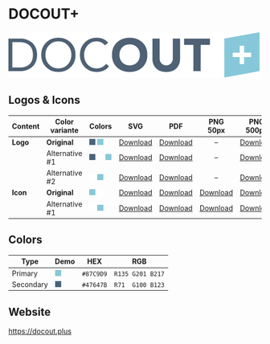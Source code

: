 # DOCOUT+

![DOCOUT+ Logo](docout-plus-logo-original-500px.png)

## Logos & Icons

| Content  | Color variante | Colors                           | SVG                         | PDF                         |           PNG 50px            | PNG 500px                      | PNG 1000px                      |
| -------- | -------------- | -------------------------------- | --------------------------- | --------------------------- | :---------------------------: | ------------------------------ | ------------------------------- |
| **Logo** | **Original**   | ![Secondary] ![Primary] ![White] | [Download][LogoOriginalSVG] | [Download][LogoOriginalPDF] |               –               | [Download][LogoOriginalPNG500] | [Download][LogoOriginalPNG1000] |
|          | Alternative #1 | ![Secondary] ![White] ![Primary] | [Download][LogoAlt1SVG]     | [Download][LogoAlt1PDF]     |               –               | [Download][LogoAlt1PNG500]     | [Download][LogoAlt1PNG1000]     |
|          | Alternative #2 | ![White] ![Primary]              | [Download][LogoAlt2SVG]     | [Download][LogoAlt2PDF]     |               –               | [Download][LogoAlt2PNG500]     | [Download][LogoAlt2PNG1000]     |
| **Icon** | **Original**   | ![Primary] ![White]              | [Download][IconOriginalSVG] | [Download][IconOriginalPDF] | [Download][IconOriginalPNG50] | [Download][IconOriginalPNG500] | [Download][IconOriginalPNG1000] |
|          | Alternative #1 | ![White] ![Primary]              | [Download][IconAlt1SVG]     | [Download][IconAlt1PDF]     |   [Download][IconAlt1PNG50]   | [Download][IconAlt1PNG500]     | [Download][IconAlt1PNG1000]     |

## Colors

| Type      | Demo         | HEX       | RGB              |
| --------- | ------------ | --------- | ---------------- |
| Primary   | ![Primary]   | `#87C9D9` | `R135 G201 B217` |
| Secondary | ![Secondary] | `#47647B` | `R71  G100 B123` |

[Primary]: ../colors/87C9D9.png
[Secondary]: ../colors/47647B.png
[White]: ../colors/FFFFFF.png

[LogoOriginalSVG]: docout-plus-logo-original.svg
[LogoOriginalPDF]: docout-plus-logo-original.pdf
[LogoOriginalPNG500]: docout-plus-logo-original-500px.png
[LogoOriginalPNG1000]: docout-plus-logo-original-1000px.png
[LogoAlt1SVG]: docout-plus-logo-alt1.svg
[LogoAlt1PDF]: docout-plus-logo-alt1.pdf
[LogoAlt1PNG500]: docout-plus-logo-alt1-500px.png
[LogoAlt1PNG1000]: docout-plus-logo-alt1-1000px.png
[LogoAlt2SVG]: docout-plus-logo-alt2.svg
[LogoAlt2PDF]: docout-plus-logo-alt2.pdf
[LogoAlt2PNG500]: docout-plus-logo-alt2-500px.png
[LogoAlt2PNG1000]: docout-plus-logo-alt2-1000px.png

[IconOriginalSVG]: docout-plus-icon-original.svg
[IconOriginalPDF]: docout-plus-icon-original.pdf
[IconOriginalPNG50]: docout-plus-icon-original-50px.png
[IconOriginalPNG500]: docout-plus-icon-original-500px.png
[IconOriginalPNG1000]: docout-plus-icon-original-1000px.png
[IconAlt1SVG]: docout-plus-icon-alt1.svg
[IconAlt1PDF]: docout-plus-icon-alt1.pdf
[IconAlt1PNG50]: docout-plus-icon-alt1-50px.png
[IconAlt1PNG500]: docout-plus-icon-alt1-500px.png
[IconAlt1PNG1000]: docout-plus-icon-alt1-1000px.png

## Website

<https://docout.plus>
